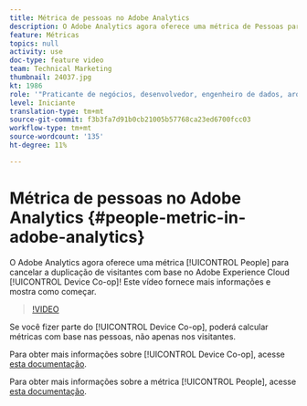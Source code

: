 ```yaml
---
title: Métrica de pessoas no Adobe Analytics
description: O Adobe Analytics agora oferece uma métrica de Pessoas para desduplicar visitantes com base no Adobe Experience Cloud Device Co-op! Este vídeo fornece mais informações e mostra como começar.
feature: Métricas
topics: null
activity: use
doc-type: feature video
team: Technical Marketing
thumbnail: 24037.jpg
kt: 1986
role: '"Praticante de negócios, desenvolvedor, engenheiro de dados, arquiteto, arquiteto de dados, administrador, líder"'
level: Iniciante
translation-type: tm+mt
source-git-commit: f3b3fa7d91b0cb21005b57768ca23ed6700fcc03
workflow-type: tm+mt
source-wordcount: '135'
ht-degree: 11%

---
```



#   Métrica de pessoas no Adobe Analytics  {#people-metric-in-adobe-analytics}

O Adobe Analytics agora oferece uma métrica [!UICONTROL People] para cancelar a duplicação de visitantes com base no Adobe Experience Cloud [!UICONTROL Device Co-op]! Este vídeo fornece mais informações e mostra como começar.

>[!VIDEO](https://video.tv.adobe.com/v/24037/?quality=12)

Se você fizer parte do [!UICONTROL Device Co-op], poderá calcular métricas com base nas pessoas, não apenas nos visitantes.

Para obter mais informações sobre [!UICONTROL Device Co-op], acesse [esta documentação](https://marketing.adobe.com/resources/help/pt_BR/mcdc/).

Para obter mais informações sobre a métrica [!UICONTROL People], acesse [esta documentação](https://marketing.adobe.com/resources/help/pt_BR/mcdc/mcdc-people.html).
